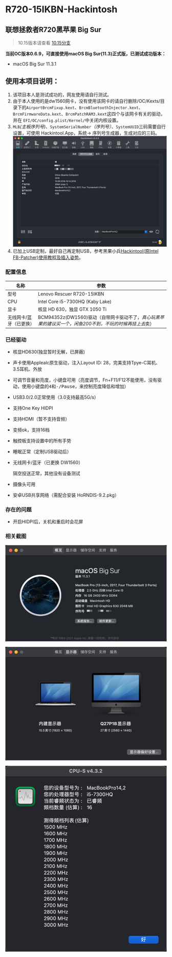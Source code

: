 # R720-15IKBN-Hackintosh
## 联想拯救者R720黑苹果 Big Sur

> 10.15版本请查看 [10.15分支](https://github.com/Jonny-china/R720-15IKBN-Hackintosh/tree/10.15)

**当前OC版本0.6.9，可直接使用macOS Big Sur(11.3)正式版，已测试成功版本：**

- macOS Big Sur 11.3.1

## 使用本项目说明：

1. 该项目本人是测试成功的，网友使用请自行测试。
2. 由于本人使用的是dw1560网卡，没有使用该网卡的请自行删除/OC/Kexts/目录下的`AirportBrcmFixup.kext`、`BrcmBluetoothInjector.kext`、`BrcmFirmwareData.kext`、`BrcmPatchRAM3.kext`这四个与该网卡有关的驱动，并在 `EFI/OC/config.plist/Kernel/`中关闭内核设置。
3. `MLB`*(主板序列号)*、`SystemSerialNumber`*（序列号）*、`SystemUUID`三码需要自行设置，可使用 Hackintool.App，系统-> 序列号生成器，生成对应的三码。<img src="/photo/2.png" style="zoom:50%;" />
4. 已加上USB定制，最好自己再定制USB，参考黑果小兵[Hackintool(原Intel FB-Patcher)使用教程及插入姿势](https://blog.daliansky.net/Intel-FB-Patcher-tutorial-and-insertion-pose.html#定制usb)。

### 配置信息

| 名称                    | 参数                                                         |
| ----------------------- | ------------------------------------------------------------ |
| 型号                    | Lenovo Rescuer R720-15IKBN                                   |
| CPU                     | Intel Core i5-7300HQ (Kaby Lake)                             |
| 显卡                    | 核显 HD 630，独显 GTX 1050 Ti                                |
| 无线网卡/蓝牙（已更换） | BCM94352z(DW1560)驱动（自带网卡驱动不了，*真心玩黑苹果的建议买一个，闲鱼200不到，不玩的时候再挂上去*卖） |

### 已经驱动

- 核显HD630(独显暂时无解，已屏蔽)

- 声卡使用Applealc原生驱动，注入Layout ID: 28，完美支持Tpye-C耳机、3.5耳机、外放

- 可调节音量和亮度，小键盘可用（亮度调节，Fn+F11/F12不能使用，没有驱动，使用小键盘的<kbd>4</kbd>和<kbd>-/Pause</kbd>，来控制亮度降低和增加）

- USB3.0/2.0正常使用（3.0支持最高5G/s）

- 支持One Key HIDPI

- 支持HDMI（暂不支持音频）

- 变频ok，支持16档

- 触控板支持设置中的所有手势

- 睡眠正常（定制USB驱动后）

- 无线网卡/蓝牙（已更换 DW1560）

  隔空投送正常，其他没有设备测试

- 摄像头可用

- 安卓USB共享网络（需配合安装 HoRNDIS-9.2.pkg）

### 存在的问题

- 开启HIDPI后，关机和重启时会花屏

### 相关截图

![1.jpeg](photo/1.jpeg)

![4.jpeg](photo/4.jpg)

![3.jpeg](photo/3.jpg)
